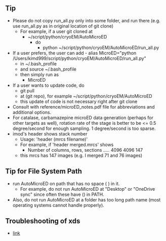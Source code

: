## Tip
   -  Please do not copy run_all.py only into some folder, and run there (e.g. use run_all.py as in original location of git clone)
      - For example, if a user git cloned at
         - ~/script/python/cryoEM/AutoMicroED
            - do
               - python ~/script/python/cryoEM/AutoMicroED/run_all.py
   - If a user prefers, the user can add 
         - alias MicroED="python /Users/kimd999/script/python/cryoEM/AutoMicroED/run_all.py"
      - in ~/.bash_profile
      - and source ~/.bash_profile
      -  then simply run as
         - MicroED
   - If a user wants to update code, do
      - git pull
      - at (git repo), for example ~/script/python/cryoEM/AutoMicroED
      - this update of code is not necessary right after git clone
   - Consult with reference/microED_notes.pdf file for abbreviations and additional options.
   - For catalase, carbamazepine microED data generation (perhaps for other targets as well), rotation rate of the stage is better to be <= 0.5 degree/second for enough sampling. 1 degree/second is too sparse.
   - imod's header shows stack number
      - Usage: 'header (mrcs filename)'
      - For example, if 'header merged.mrcs' shows
         - Number of columns, rows, sections .....    4096    4096     147
      - this mrcs has 147 images (e.g. I merged 71 and 76 images)

## Tip for File System Path
   -  run AutoMicroED on path that has no space ( ) in it.
      - For example, do not run AutoMicroED at "Desktop" or "OneDrive sync" since often these have () in PATH.
   - Also, do not run AutoMicroED at a folder has too long path name (most operating systems cannot handle properly).


## Troubleshooting of xds
   - [link](./troubleshooting.md)
